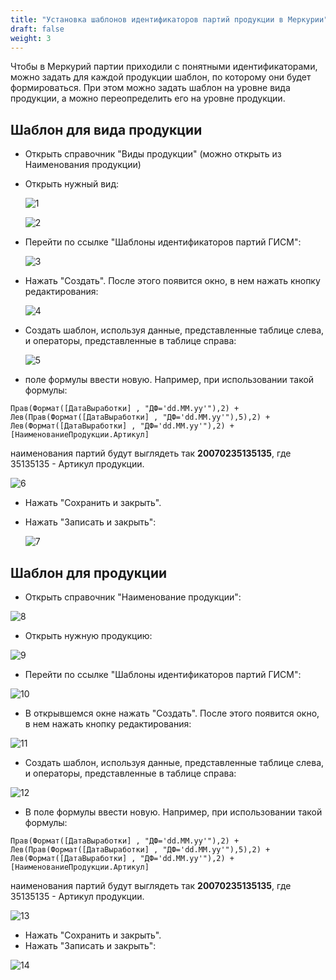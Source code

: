```yaml
---
title: "Установка шаблонов идентификаторов партий продукции в Меркурии"
draft: false
weight: 3
---
```


Чтобы в Меркурий партии приходили с понятными идентификаторами, можно задать для каждой продукции шаблон, по которому они будет формироваться. При этом можно задать шаблон на уровне вида продукции, а можно переопределить его на уровне продукции.

## Шаблон для вида продукции

- Открыть справочник "Виды продукции" (можно открыть из Наименования продукции)

- Открыть нужный вид:

  ![1](1.png)

  ![2](2.png)

- Перейти по ссылке "Шаблоны идентификаторов партий ГИСМ":

  ![3](3.png)

- Нажать "Создать". После этого появится окно, в нем нажать кнопку редактирования:

  ![4](4.png)

- Создать шаблон, используя данные, представленные таблице слева, и операторы, представленные в таблице справа:

  ![5](5.png)

- поле формулы ввести новую. Например, при использовании такой формулы:

`Прав(Формат([ДатаВыработки] , "ДФ='dd.MM.yy'"),2) + Лев(Прав(Формат([ДатаВыработки] , "ДФ='dd.MM.yy'"),5),2) + Лев(Формат([ДатаВыработки] , "ДФ='dd.MM.yy'"),2) + [НаименованиеПродукции.Артикул]`

наименования партий будут выглядеть так **20070235135135**, где 35135135 - Артикул продукции.

![6](6.png)

- Нажать "Сохранить и закрыть".

- Нажать "Записать и закрыть":

  ![7](7.png)

## Шаблон для продукции

- Открыть справочник "Наименование продукции":

![8](8.png)

- Открыть нужную продукцию:

![9](9.png)

- Перейти по ссылке "Шаблоны идентификаторов партий ГИСМ":

![10](10.png)

- В открывшемся окне нажать "Создать". После этого появится окно, в нем нажать кнопку редактирования:

![11](11.png)

- Создать шаблон, используя данные, представленные таблице слева, и операторы, представленные в таблице справа:

![12](12.png)

- В поле формулы ввести новую. Например, при использовании такой формулы: 

`Прав(Формат([ДатаВыработки] , "ДФ='dd.MM.yy'"),2) + Лев(Прав(Формат([ДатаВыработки] , "ДФ='dd.MM.yy'"),5),2) + Лев(Формат([ДатаВыработки] , "ДФ='dd.MM.yy'"),2) + [НаименованиеПродукции.Артикул]`

наименования партий будут выглядеть так **20070235135135**, где 35135135 - Артикул продукции.

![13](13.png)

- Нажать "Сохранить и закрыть".
- Нажать "Записать и закрыть":

![14](14.png)
